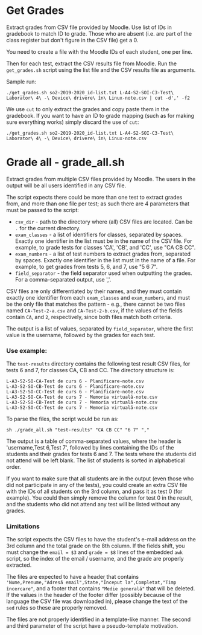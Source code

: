 # Get Grades

Extract grades from CSV file provided by Moodle. Use list of IDs in gradebook to match ID to grade. Those who are absent (i.e. are part of the class register but don't figure in the CSV file) get a 0.

You need to create a file with the Moodle IDs of each student, one per line.

Then for each test, extract the CSV results file from Moodle. Run the `get_grades.sh` script using the list file and the CSV results file as arguments.

Sample run:

```
./get_grades.sh so2-2019-2020_id-list.txt L-A4-S2-SOI-C3-Test\ Laborator\ 4\ -\ Device\ drivere\ în\ Linux-note.csv | cut -d',' -f2
```

We use `cut` to only extract the grades and copy paste them in the gradebook. If you want to have an ID to grade mapping (such as for making sure everything works) simply discard the use of `cut`:

```
./get_grades.sh so2-2019-2020_id-list.txt L-A4-S2-SOI-C3-Test\ Laborator\ 4\ -\ Device\ drivere\ în\ Linux-note.csv
```

# Grade all - grade_all.sh

Extract grades from multiple CSV files provided by Moodle. The users in the output will be all users identified in any CSV file.

The script expects there could be more than one test to extract grades from, and more than one file per test; as such there are 4 parameters that must be passed to the script:

 * `csv_dir` - path to the directory where (all) CSV files are located. Can be `.` for the current directory.
 * `exam_classes` - a list of identifiers for classes, separated by spaces. Exactly one identifier in the list must be in the name of the CSV file. For example, to grade tests for classes 'CA', 'CB', and 'CC', use "CA CB CC".
 * `exam_numbers` - a list of test numbers to extract grades from, separated by spaces. Exactly one identifier in the list must in the name of a file. For example, to get grades from tests 5, 6, and 7, use "5 6 7".
 * `field_separator` - the field separator used when outputting the grades. For a comma-separated output, use ','.

CSV files are only differentiated by their names, and they must contain exactly one identifier from each `exam_classes` and `exam_numbers`, and must be the only file that matches the pattern - e.g., there cannot be two files named `CA-Test-2-a.csv` and `CA-Test-2-b.csv`, if the values of the fields contain `CA`, and `2`, respectively, since both files match both criteria.

The output is a list of values, separated by `field_separator`, where the first value is the username, followed by the grades for each test.

### Use example:

The `test-results` directory contains the following test result CSV files, for tests 6 and 7, for classes CA, CB and CC. The directory structure is:

```
L-A3-S2-SO-CA-Test de curs 6 - Planificare-note.csv
L-A3-S2-SO-CB-Test de curs 6 - Planificare-note.csv
L-A3-S2-SO-CC-Test de curs 6 - Planificare-note.csv
L-A3-S2-SO-CA-Test de curs 7 - Memoria virtuală-note.csv
L-A3-S2-SO-CB-Test de curs 7 - Memoria virtuală-note.csv
L-A3-S2-SO-CC-Test de curs 7 - Memoria virtuală-note.csv
```

To parse the files, the script would be run as:

```
sh ./grade_all.sh "test-results" "CA CB CC" "6 7" ","
```

The output is a table of comma-separated values, where the header is 'username,Test 6,Test 7', followed by lines containing the IDs of the students and their grades for tests 6 and 7. The tests where the students did not attend will be left blank. The list of students is sorted in alphabetical order.

If you want to make sure that all students are in the output (even those who did not participate in any of the tests), you could create an extra CSV file with the IDs of all students on the 3rd column, and pass it as test 0 (for example). You could then simply remove the column for test 0 in the result, and the students who did not attend any test will be listed without any grades.

### Limitations

The script expects the CSV files to have the student's e-mail address on the 3rd column and the total grade on the 8th column. If the fields shift, you must change the `email = $3` and `grade = $8` lines of the embedded `awk` script, so the index of the email / username, and the grade are properly extracted.

The files are expected to have a header that contains `'Nume,Prenume,"Adresă email",State,"Început la",Completat,"Timp încercare"`, and a footer that contains `"Medie generală"` that will be deleted. If the values in the header of the footer differ (possibly because of the language the CSV file was downloaded in), please change the text of the `sed` rules so these are properly removed.

The files are not properly identified in a template-like manner. The second and third parameter of the script have a pseudo-template motivation.
